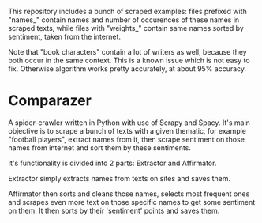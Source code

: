This repository includes a bunch of scraped examples: files prefixed with "names_" contain names and number of occurences of these names in scraped texts, while files with "weights_" contain same names sorted by sentiment, taken from the internet.

Note that "book characters" contain a lot of writers as well, because they both occur in the same context. This is a known issue which is not easy to fix. Otherwise algorithm works pretty accurately, at about 95% accuracy.

# Comparazer

A spider-crawler written in Python with use of Scrapy and Spacy.
It's main objective is to scrape a bunch of texts with a given thematic, for example "football players", extract names from it, then scrape sentiment on those names from internet and sort them by these sentiments.

It's functionality is divided into 2 parts: Extractor and Affirmator.

Extractor simply extracts names from texts on sites and saves them.

Affirmator then sorts and cleans those names, selects most frequent ones and scrapes even more text on those specific names to get some sentiment on them. It then sorts by their 'sentiment' points and saves them.
